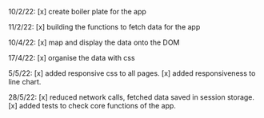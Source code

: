 10/2/22:
[x] create boiler plate for the app

11/2/22:
[x] building the functions to fetch data for the app

10/4/22:
[x] map and display the data onto the DOM

17/4/22:
[x] organise the data with css

5/5/22:
[x] added responsive css to all pages.
[x] added responsiveness to line chart.

28/5/22:
[x] reduced network calls, fetched data saved in session storage.
[x] added tests to check core functions of the app.
